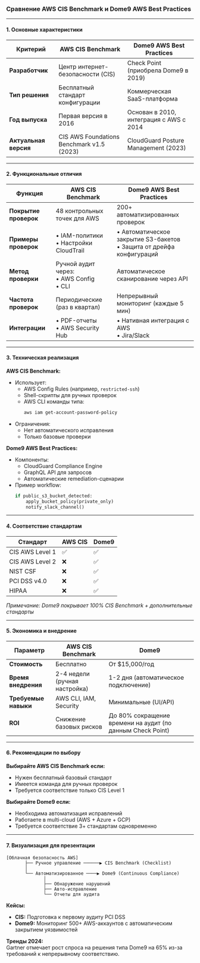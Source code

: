 ### **Сравнение AWS CIS Benchmark и Dome9 AWS Best Practices**

---

#### **1. Основные характеристики**

| **Критерий**               | **AWS CIS Benchmark**                              | **Dome9 AWS Best Practices**                     |
|----------------------------|--------------------------------------------------|------------------------------------------------|
| **Разработчик**            | Центр интернет-безопасности (CIS)               | Check Point (приобрела Dome9 в 2019)           |
| **Тип решения**            | Бесплатный стандарт конфигурации                | Коммерческая SaaS-платформа                    |
| **Год выпуска**            | Первая версия в 2016                            | Основан в 2010, интеграция с AWS с 2014        |
| **Актуальная версия**      | CIS AWS Foundations Benchmark v1.5 (2023)       | CloudGuard Posture Management (2023)           |

---

#### **2. Функциональные отличия**

| **Функция**                | **AWS CIS Benchmark**                          | **Dome9 AWS Best Practices**                   |
|----------------------------|-----------------------------------------------|-----------------------------------------------|
| **Покрытие проверок**      | 48 контрольных точек для AWS                  | 200+ автоматизированных проверок              |
| **Примеры проверок**       | • IAM-политики<br>• Настройки CloudTrail     | • Автоматическое закрытие S3-бакетов<br>• Защита от дрейфа конфигураций |
| **Метод проверки**         | Ручной аудит через:<br>• AWS Config<br>• CLI  | Автоматическое сканирование через API         |
| **Частота проверок**       | Периодические (раз в квартал)                 | Непрерывный мониторинг (каждые 5 мин)         |
| **Интеграции**             | • PDF-отчеты<br>• AWS Security Hub            | • Нативная интеграция с AWS<br>• Jira/Slack   |

---

#### **3. Техническая реализация**

**AWS CIS Benchmark:**
- Использует:
  - AWS Config Rules (например, `restricted-ssh`)
  - Shell-скрипты для ручных проверок
  - AWS CLI команды типа:
    ```bash
    aws iam get-account-password-policy
    ```
- Ограничения:
  - Нет автоматического исправления
  - Только базовые проверки

**Dome9 AWS Best Practices:**
- Компоненты:
  - CloudGuard Compliance Engine
  - GraphQL API для запросов
  - Автоматические remediation-сценарии
- Пример workflow:
  ```python
  if public_s3_bucket_detected:
      apply_bucket_policy(private_only)
      notify_slack_channel()
  ```

---

#### **4. Соответствие стандартам**

| **Стандарт**       | **AWS CIS** | **Dome9** |
|--------------------|-------------|-----------|
| CIS AWS Level 1    | ✅          | ✅        |
| CIS AWS Level 2    | ❌          | ✅        |
| NIST CSF           | ❌          | ✅        |
| PCI DSS v4.0       | ❌          | ✅        |
| HIPAA              | ❌          | ✅        |

*Примечание: Dome9 покрывает 100% CIS Benchmark + дополнительные стандарты*

---

#### **5. Экономика и внедрение**

| **Параметр**         | **AWS CIS Benchmark**              | **Dome9**                          |
|----------------------|-----------------------------------|-----------------------------------|
| **Стоимость**        | Бесплатно                         | От $15,000/год                    |
| **Время внедрения**  | 2-4 недели (ручная настройка)     | 1-2 дня (автоматическое подключение) |
| **Требуемые навыки** | AWS CLI, IAM, Security            | Минимальные (UI/API)              |
| **ROI**              | Снижение базовых рисков           | До 80% сокращение времени на аудит (по данным Check Point) |

---

#### **6. Рекомендации по выбору**

**Выбирайте AWS CIS Benchmark если:**
- Нужен бесплатный базовый стандарт
- Имеется команда для ручных проверок
- Требуется соответствие только CIS Level 1

**Выбирайте Dome9 если:**
- Необходима автоматизация исправлений
- Работаете в multi-cloud (AWS + Azure + GCP)
- Требуется соответствие 3+ стандартам одновременно

---

#### **7. Визуализация для презентации**

```
[Облачная безопасность AWS]
       ├── Ручное управление ──────▶ CIS Benchmark (Checklist)
       │
       └── Автоматизированное ────▶ Dome9 (Continuous Compliance)
              │
              ├── Обнаружение нарушений
              ├── Авто-исправление
              └── Отчеты для аудита
```

**Кейсы:**
- **CIS:** Подготовка к первому аудиту PCI DSS
- **Dome9:** Мониторинг 500+ AWS-аккаунтов с автоматическим закрытием уязвимостей

**Тренды 2024:**  
Gartner отмечает рост спроса на решения типа Dome9 на 65% из-за требований к непрерывному соответствию.
